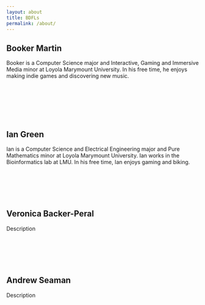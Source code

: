 ```yaml
---
layout: about
title: BDFLs
permalink: /about/
---
```


## Booker Martin

Booker is a Computer Science major and Interactive, Gaming and Immersive Media minor at Loyola Marymount University.
In his free time, he enjoys making indie games and discovering new music.  
<br><br><br><br><br><br>

## Ian Green
Ian is a Computer Science and Electrical Engineering major and Pure Mathematics minor at Loyola Marymount University. Ian works in the Bioinformatics lab at LMU. In his free time, Ian enjoys gaming and biking.
<br><br><br><br><br><br>

## Veronica Backer-Peral
Description
<br><br><br><br><br><br>

## Andrew Seaman
Description
<br><br><br><br><br><br>
